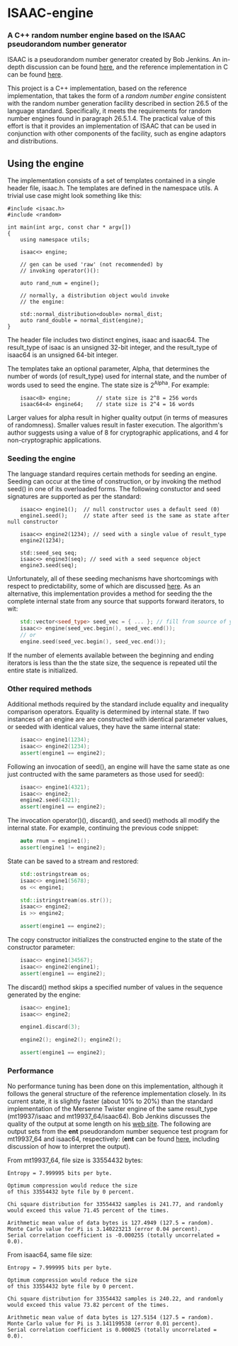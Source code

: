 # ISAAC-engine

### A C++ random number engine based on the ISAAC pseudorandom number generator

ISAAC is a pseudorandom number generator created by Bob Jenkins. An in-depth discussion can
be found [here](http://burtleburtle.net/bob/rand/isaac.html), and the reference implementation
in C can be found [here](http://burtleburtle.net/bob/rand/isaacafa.html).

This project is a C++ implementation, based on the reference implementation, that takes
the form of a *random number engine* consistent with the random number generation
facility described in section 26.5 of the language standard. Specifically, it meets the
requirements for random number engines found in paragraph 26.5.1.4. The practical value of this
effort is that it provides an implementation of ISAAC that can be used in conjunction with
other components of the facility, such as engine adaptors and distributions.

## Using the engine

The implementation consists of a set of templates contained in a single header file, isaac.h.
The templates are defined in the namespace utils. A trivial use case might look something like this:

````
#include <isaac.h>
#include <random>

int main(int argc, const char * argv[])
{
	using namespace utils;

	isaac<> engine;

	// gen can be used 'raw' (not recommended) by
	// invoking operator()():

	auto rand_num = engine();

	// normally, a distribution object would invoke 
	// the engine:

	std::normal_distribution<double> normal_dist;
	auto rand_double = normal_dist(engine);
}
````
The header file includes two distinct engines, isaac and isaac64. The result_type of
isaac is an unsigned 32-bit integer, and the result_type of isaac64
is an unsigned 64-bit integer.

The templates take an optional parameter, Alpha, that determines the number of words
(of result_type) used for internal state, and the number of words used to seed the engine.
The state size is 2<sup>Alpha</sup>. For example:

````
	isaac<8> engine; 		// state size is 2^8 = 256 words
	isaac64<4> engine64; 	// state size is 2^4 = 16 words
````
Larger values for alpha result in higher quality output (in terms of measures of randomness).
Smaller values result in faster execution. The algorithm's author suggests using a value
of 8 for cryptographic applications, and 4 for non-cryptographic applications.

### Seeding the engine

The language standard requires certain methods for seeding an engine. Seeding can
occur at the time of construction, or by invoking the method seed() in one of its 
overloaded forms. The following constuctor and seed signatures are supported as per
the standard:

````
	isaac<> engine1(); 	// null constructor uses a default seed (0)
	engine1.seed();		// state after seed is the same as state after null constructor

	isaac<> engine2(1234); // seed with a single value of result_type
	engine2(1234);

	std::seed_seq seq;
	isaac<> engine3(seq); // seed with a seed sequence object
	engine3.seed(seq);
````
Unfortunately, all of these seeding mechanisms have shortcomings with respect to predictability,
some of which are discussed [here](http://www.pcg-random.org/posts/cpp-seeding-surprises.html).
As an alternative, this implementation provides a method for seeding the the complete internal state
from any source that supports forward iterators, to wit:
````C++
	std::vector<seed_type> seed_vec = { ... }; // fill from source of your choice
	isaac<> engine(seed_vec.begin(), seed_vec.end());
	// or
	engine.seed(seed_vec.begin(), seed_vec.end());
````
If the number of elements available between the beginning and ending iterators is less than the the
state size, the sequence is repeated util the entire state is initialized.

### Other required methods

Additional methods required by the standard include equality and inequality comparison operators.
Equality is determined by internal state. If two instances of an engine are are constructed with identical
parameter values, or seeded with identical values, they have the same internal state:
````C++
	isaac<> engine1(1234);
	isaac<> engine2(1234);
	assert(engine1 == engine2);
````
Following an invocation of seed(), an engine will have the same state as one just contructed with
the same parameters as those used for seed():
````C++
	isaac<> engine1(4321);
	isaac<> engine2;
	engine2.seed(4321);
	assert(engine1 == engine2);
````
The invocation operator()(), discard(), and seed() methods all modify the internal state. For example, 
continuing the previous code snippet:
````C++
	auto rnum = engine1();
	assert(engine1 != engine2);
````
State can be saved to a stream and restored:
````C++
	std::ostringstream os;
	isaac<> engine1(5678);
	os << engine1;

	std::istringstream(os.str());
	isaac<> engine2;
	is >> engine2;

	assert(engine1 == engine2);
````
The copy constructor initializes the constructed engine to the state of the constructor parameter:
````C++
	isaac<> engine1(34567);
	isaac<> engine2(engine1);
	assert(engine1 == engine2);
````
The discard() method skips a specified number of values in the sequence generated by the engine:
````C++
	isaac<> engine1;
	isaac<> engine2;

	engine1.discard(3);

	engine2(); engine2(); engine2();

	assert(engine1 == engine2);
````

### Performance

No performance tuning has been done on this implementation, although it follows the general structure of
the reference implementation closely. In its current state, it is slightly faster (about 10% to 20%) than the 
standard implementation of the Mersenne Twister engine of the same result_type (mt19937/isaac and mt19937_64/isaac64).
Bob Jenkins discusses the quality of the output at some length on his 
[web site](http://burtleburtle.net/bob/rand/isaac.html). The following
are output sets from the **ent** pseudorandom number sequence test program for mt19937_64 and isaac64, respectively:
(**ent** can be found [here](http://www.fourmilab.ch/random/), including discussion of how to interpret the output).

From mt19937_64, file size is 33554432 bytes:
````
Entropy = 7.999995 bits per byte.

Optimum compression would reduce the size
of this 33554432 byte file by 0 percent.

Chi square distribution for 33554432 samples is 241.77, and randomly
would exceed this value 71.45 percent of the times.

Arithmetic mean value of data bytes is 127.4949 (127.5 = random).
Monte Carlo value for Pi is 3.140223213 (error 0.04 percent).
Serial correlation coefficient is -0.000255 (totally uncorrelated = 0.0).
````
From isaac64, same file size:
````
Entropy = 7.999995 bits per byte.

Optimum compression would reduce the size
of this 33554432 byte file by 0 percent.

Chi square distribution for 33554432 samples is 240.22, and randomly
would exceed this value 73.82 percent of the times.

Arithmetic mean value of data bytes is 127.5154 (127.5 = random).
Monte Carlo value for Pi is 3.141199538 (error 0.01 percent).
Serial correlation coefficient is 0.000025 (totally uncorrelated = 0.0).
````






